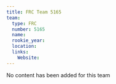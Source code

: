 ```yaml
---
title: FRC Team 5165
team:
  type: FRC
  number: 5165
  name: 
  rookie_year: 
  location: 
  links:
    Website: 
---
```

No content has been added for this team
